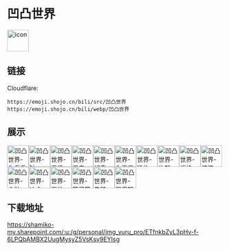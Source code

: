 # 凹凸世界
<img src="https://emoji.shojo.cn/bili/src/凹凸世界/icon.png" width="50" height="50" alt="icon">

## 链接
Cloudflare:
```
https://emoji.shojo.cn/bili/src/凹凸世界
https://emoji.shojo.cn/bili/webp/凹凸世界
```
## 展示
<img src="https://emoji.shojo.cn/bili/src/凹凸世界/凹凸世界-你看看你.png" width="50" height="50" alt="凹凸世界-你看看你"><img src="https://emoji.shojo.cn/bili/src/凹凸世界/凹凸世界-hi.png" width="50" height="50" alt="凹凸世界-hi"><img src="https://emoji.shojo.cn/bili/src/凹凸世界/凹凸世界-无语.png" width="50" height="50" alt="凹凸世界-无语"><img src="https://emoji.shojo.cn/bili/src/凹凸世界/凹凸世界-思考.png" width="50" height="50" alt="凹凸世界-思考"><img src="https://emoji.shojo.cn/bili/src/凹凸世界/凹凸世界-好奇.png" width="50" height="50" alt="凹凸世界-好奇"><img src="https://emoji.shojo.cn/bili/src/凹凸世界/凹凸世界-你再见.png" width="50" height="50" alt="凹凸世界-你再见"><img src="https://emoji.shojo.cn/bili/src/凹凸世界/凹凸世界-毁约.png" width="50" height="50" alt="凹凸世界-毁约"><img src="https://emoji.shojo.cn/bili/src/凹凸世界/凹凸世界-约架.png" width="50" height="50" alt="凹凸世界-约架"><img src="https://emoji.shojo.cn/bili/src/凹凸世界/凹凸世界-拒绝.png" width="50" height="50" alt="凹凸世界-拒绝"><img src="https://emoji.shojo.cn/bili/src/凹凸世界/凹凸世界-渣渣.png" width="50" height="50" alt="凹凸世界-渣渣"><img src="https://emoji.shojo.cn/bili/src/凹凸世界/凹凸世界-心动.png" width="50" height="50" alt="凹凸世界-心动"><img src="https://emoji.shojo.cn/bili/src/凹凸世界/凹凸世界-决心.png" width="50" height="50" alt="凹凸世界-决心"><img src="https://emoji.shojo.cn/bili/src/凹凸世界/凹凸世界-耍帅.png" width="50" height="50" alt="凹凸世界-耍帅"><img src="https://emoji.shojo.cn/bili/src/凹凸世界/凹凸世界-算了算了.png" width="50" height="50" alt="凹凸世界-算了算了"><img src="https://emoji.shojo.cn/bili/src/凹凸世界/凹凸世界-告辞.png" width="50" height="50" alt="凹凸世界-告辞"><img src="https://emoji.shojo.cn/bili/src/凹凸世界/凹凸世界-强忍怒气.png" width="50" height="50" alt="凹凸世界-强忍怒气">

## 下载地址

https://shamiko-my.sharepoint.com/:u:/g/personal/img_yuru_pro/ETfnkbZyL3pHv-f-6LPQbAMBX2UugMysyZ5VsKsv9EYIsg